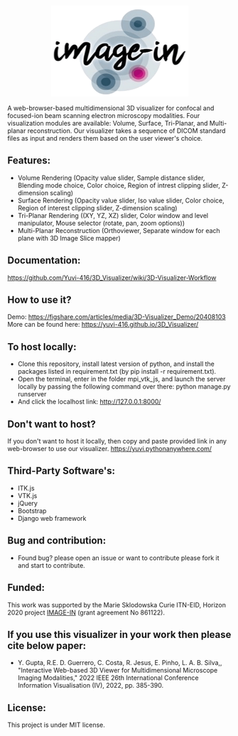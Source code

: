 [<p align="center"> <img src="mpi_vtk_js/polls/static/images/Image-In (1).png"/></p>](http://image-in-itn.eu/)

A web-browser-based multidimensional 3D visualizer for confocal and focused-ion beam scanning electron microscopy modalities.
Four visualization modules are available: Volume, Surface, Tri-Planar, and Multi-planar reconstruction.
Our visualizer takes a sequence of DICOM standard files as input and renders them based on the user viewer's choice.

## Features:
- Volume Rendering (Opacity value slider, Sample distance slider, Blending mode choice, Color choice, Region of intrest clipping slider, Z-dimension scaling)
- Surface Rendering (Opacity value slider, Iso value slider, Color choice, Region of interest clipping slider, Z-dimension scaling)
- Tri-Planar Rendering ((XY, YZ, XZ) slider, Color window and level manipulator, Mouse selector (rotate, pan, zoom options))
- Multi-Planar Reconstruction (Orthoviewer, Separate window for each plane with 3D Image Slice mapper)

## Documentation:
https://github.com/Yuvi-416/3D_Visualizer/wiki/3D-Visualizer-Workflow

## How to use it?
Demo: https://figshare.com/articles/media/3D-Visualizer_Demo/20408103
More can be found here: https://yuvi-416.github.io/3D_Visualizer/

## To host locally:
- Clone this repository, install latest version of python, and install the packages listed in requirement.txt (by pip install -r requirement.txt).
-  Open the terminal, enter in the folder mpi_vtk_js, and launch the server locally by passing the following command over there: python manage.py runserver
- And click the localhost link: http://127.0.0.1:8000/

## Don't want to host?
If you don't want to host it locally, then copy and paste provided link in any web-browser to use our visualizer.
https://yuvi.pythonanywhere.com/

## Third-Party Software's:
- ITK.js
- VTK.js
- jQuery
- Bootstrap
- Django web framework

## Bug and contribution:
- Found bug? please open an issue or want to contribute please fork it and start to contribute.

## Funded:
This work was supported by the Marie Sklodowska Curie ITN-EID, Horizon 2020 project [IMAGE-IN](http://image-in-itn.eu/) (grant agreement No 861122).

## If you use this visualizer in your work then please cite below paper:
- Y. Gupta, R.E. D. Guerrero, C. Costa, R. Jesus, E. Pinho, L. A. B. Silva,, "Interactive Web-based 3D Viewer for Multidimensional Microscope Imaging Modalities," 2022 IEEE  26th International Conference Information Visualisation (IV), 2022, pp. 385-390.

## License:
This project is under MIT license.


